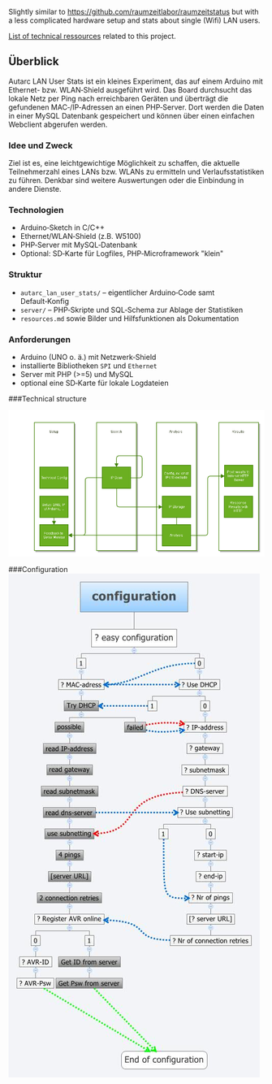 Slightly similar to  https://github.com/raumzeitlabor/raumzeitstatus but with a less complicated hardware setup and stats about single (Wifi) LAN users.

[List of technical ressources](resources.md) related to this project.

## Überblick

Autarc LAN User Stats ist ein kleines Experiment, das auf einem Arduino mit
Ethernet- bzw. WLAN‑Shield ausgeführt wird. Das Board durchsucht das lokale
Netz per Ping nach erreichbaren Geräten und überträgt die gefundenen
MAC‑/IP‑Adressen an einen PHP‑Server. Dort werden die Daten in einer MySQL
Datenbank gespeichert und können über einen einfachen Webclient abgerufen
werden.

### Idee und Zweck

Ziel ist es, eine leichtgewichtige Möglichkeit zu schaffen, die aktuelle
Teilnehmerzahl eines LANs bzw. WLANs zu ermitteln und Verlaufsstatistiken zu
führen. Denkbar sind weitere Auswertungen oder die Einbindung in andere
Dienste.

### Technologien

- Arduino‑Sketch in C/C++
- Ethernet/WLAN‑Shield (z.B. W5100)
- PHP‑Server mit MySQL‑Datenbank
- Optional: SD‑Karte für Logfiles, PHP‑Microframework "klein"

### Struktur

- `autarc_lan_user_stats/` – eigentlicher Arduino‑Code samt Default‑Konfig
- `server/` – PHP‑Skripte und SQL‑Schema zur Ablage der Statistiken
- `resources.md` sowie Bilder und Hilfsfunktionen als Dokumentation

### Anforderungen

- Arduino (UNO o. ä.) mit Netzwerk‑Shield
- installierte Bibliotheken `SPI` und `Ethernet`
- Server mit PHP (>=5) und MySQL
- optional eine SD‑Karte für lokale Logdateien

###Technical structure

![technical structure](https://raw.githubusercontent.com/powtac/Autarc_LAN_User_Stats/master/autarc_lan_user_stats.png)

###Configuration
![config](https://raw.githubusercontent.com/powtac/Autarc_LAN_User_Stats/master/configuration.jpg)
